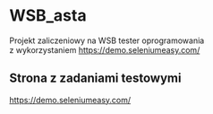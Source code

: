 # WSB_asta
Projekt zaliczeniowy na WSB tester oprogramowania \
z wykorzystaniem https://demo.seleniumeasy.com/

## Strona z zadaniami testowymi
https://demo.seleniumeasy.com/
